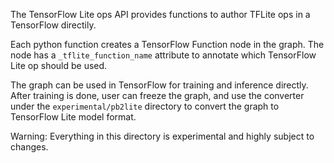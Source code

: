 The TensorFlow Lite ops API provides functions to author TFLite ops in a
TensorFlow directily.

Each python function creates a TensorFlow Function node in the graph.
The node has a `_tflite_function_name` attribute to annotate which TensorFlow
Lite op should be used.

The graph can be used in TensorFlow for training and inference directly.
After training is done, user can freeze the graph, and use the converter under
the `experimental/pb2lite` directory to convert the graph to TensorFlow Lite
model format.

Warning: Everything in this directory is experimental and highly subject to
changes.

